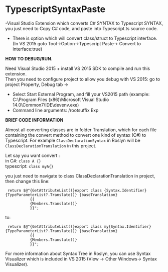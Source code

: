 # TypescriptSyntaxPaste

-Visual Studio Extension which converts C# SYNTAX to Typescript SYNTAX, you just need to Copy C# code, and paste into Typescript.ts source code.    

- There is option which will convert class/struct to Typescript interface. (In VS 2015 goto Tool->Option->Typescript Paste-> Convert to interface:true)    

**HOW TO DEBUG/RUN.**    

Need Visual Studio 2015 + install VS 2015 SDK to compile and run this extension.        
Then you need to configure project to allow you debug with VS 2015: go to project Property, Debug tab -> 
- Select Start External Program, and fill your VS2015 path (example: C:\Program Files (x86)\Microsoft Visual Studio 14.0\Common7\IDE\devenv.exe)
- Command line arguments: /rootsuffix Exp

**BRIEF CODE INFORMATION**

Almost all converting classes are in folder Translation, which for each file containing the convert method to convert one kind of
syntax (C#) to Typescript. For example ````ClassDeclarationSyntax```` in Roslyn will be ````ClassDeclarationTranslation```` in this project.

Let say you want convert :      
in C#: ````class A {}````    
typescript: ````class myA{}````      

you just need to navigate to class ClassDeclarationTranslation in project, then change this line:    
````
 return $@"{GetAttributeList()}export class {Syntax.Identifier}{TypeParameterList?.Translate()} {baseTranslation}
           {{
           {Members.Translate()} 
           }}";
 ````    
to:    
````
 return $@"{GetAttributeList()}export class my{Syntax.Identifier}{TypeParameterList?.Translate()} {baseTranslation}
           {{
           {Members.Translate()} 
           }}";
````    

For more information about Syntax Tree in Roslyn, you can use Syntax Visualizer which is included in VS 2015 (View -> Other Windows-> Syntax Visualizer).
